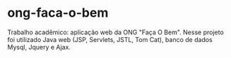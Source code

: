 # ong-faca-o-bem
Trabalho acadêmico: aplicação web da ONG "Faça O Bem". Nesse projeto foi utilizado Java web (JSP, Servlets, JSTL, Tom Cat), banco de dados Mysql, Jquery e Ajax.
